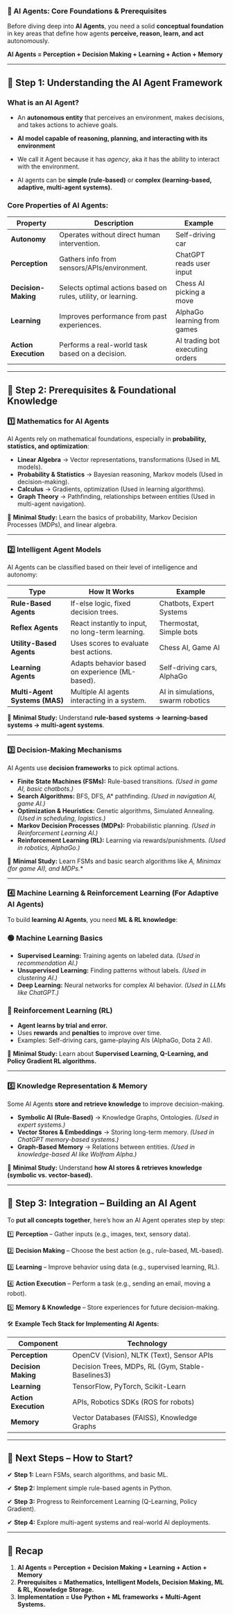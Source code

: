 ### **🚀 AI Agents: Core Foundations & Prerequisites**

Before diving deep into **AI Agents**, you need a solid **conceptual foundation** in key areas that define how agents **perceive, reason, learn, and act** autonomously. 

<aside>

**AI Agents = Perception + Decision Making + Learning + Action + Memory**

</aside>

---

## **🔹 Step 1: Understanding the AI Agent Framework**

### **What is an AI Agent?**

- An **autonomous entity** that perceives an environment, makes decisions, and takes actions to achieve goals.
- **AI model capable of reasoning, planning, and interacting with its environment**
- We call it Agent because it has *agency*, aka it has the ability to interact with the environment.

- AI agents can be **simple (rule-based)** or **complex (learning-based, adaptive, multi-agent systems).**

### **Core Properties of AI Agents:**

| **Property** | **Description** | **Example** |
| --- | --- | --- |
| **Autonomy** | Operates without direct human intervention. | Self-driving car |
| **Perception** | Gathers info from sensors/APIs/environment. | ChatGPT reads user input |
| **Decision-Making** | Selects optimal actions based on rules, utility, or learning. | Chess AI picking a move |
| **Learning** | Improves performance from past experiences. | AlphaGo learning from games |
| **Action Execution** | Performs a real-world task based on a decision. | AI trading bot executing orders |

---

## **🔹 Step 2: Prerequisites & Foundational Knowledge**

### **1️⃣ Mathematics for AI Agents**

AI Agents rely on mathematical foundations, especially in **probability, statistics, and optimization**:

- **Linear Algebra** → Vector representations, transformations (Used in ML models).
- **Probability & Statistics** → Bayesian reasoning, Markov models (Used in decision-making).
- **Calculus** → Gradients, optimization (Used in learning algorithms).
- **Graph Theory** → Pathfinding, relationships between entities (Used in multi-agent navigation).

🎯 **Minimal Study:** Learn the basics of probability, Markov Decision Processes (MDPs), and linear algebra.

---

### **2️⃣ Intelligent Agent Models**

AI Agents can be classified based on their level of intelligence and autonomy:

| **Type** | **How It Works** | **Example** |
| --- | --- | --- |
| **Rule-Based Agents** | If-else logic, fixed decision trees. | Chatbots, Expert Systems |
| **Reflex Agents** | React instantly to input, no long-term learning. | Thermostat, Simple bots |
| **Utility-Based Agents** | Uses scores to evaluate best actions. | Chess AI, Game AI |
| **Learning Agents** | Adapts behavior based on experience (ML-based). | Self-driving cars, AlphaGo |
| **Multi-Agent Systems (MAS)** | Multiple AI agents interacting in a system. | AI in simulations, swarm robotics |

🎯 **Minimal Study:** Understand **rule-based systems → learning-based systems → multi-agent systems**.

---

### **3️⃣ Decision-Making Mechanisms**

AI Agents use **decision frameworks** to pick optimal actions.

- **Finite State Machines (FSMs):** Rule-based transitions. *(Used in game AI, basic chatbots.)*
- **Search Algorithms:** BFS, DFS, A* pathfinding. *(Used in navigation AI, game AI.)*
- **Optimization & Heuristics:** Genetic algorithms, Simulated Annealing. *(Used in scheduling, logistics.)*
- **Markov Decision Processes (MDPs):** Probabilistic planning. *(Used in Reinforcement Learning AI.)*
- **Reinforcement Learning (RL):** Learning via rewards/punishments. *(Used in robotics, AlphaGo.)*

🎯 **Minimal Study:** Learn FSMs and basic search algorithms like *A, Minimax (for game AI), and MDPs.**

---

### **4️⃣ Machine Learning & Reinforcement Learning (For Adaptive AI Agents)**

To build **learning AI Agents**, you need **ML & RL knowledge**:

### **🟢 Machine Learning Basics**

- **Supervised Learning:** Training agents on labeled data. *(Used in recommendation AI.)*
- **Unsupervised Learning:** Finding patterns without labels. *(Used in clustering AI.)*
- **Deep Learning:** Neural networks for complex AI behavior. *(Used in LLMs like ChatGPT.)*

### **🔵 Reinforcement Learning (RL)**

- **Agent learns by trial and error.**
- Uses **rewards** and **penalties** to improve over time.
- Examples: Self-driving cars, game-playing AIs (AlphaGo, Dota 2 AI).

🎯 **Minimal Study:** Learn about **Supervised Learning, Q-Learning, and Policy Gradient RL algorithms.**

---

### **5️⃣ Knowledge Representation & Memory**

Some AI Agents **store and retrieve knowledge** to improve decision-making.

- **Symbolic AI (Rule-Based)** → Knowledge Graphs, Ontologies. *(Used in expert systems.)*
- **Vector Stores & Embeddings** → Storing long-term memory. *(Used in ChatGPT memory-based systems.)*
- **Graph-Based Memory** → Relations between entities. *(Used in knowledge-based AI like Wolfram Alpha.)*

🎯 **Minimal Study:** Understand **how AI stores & retrieves knowledge (symbolic vs. vector-based).**

---

## **🔹 Step 3: Integration – Building an AI Agent**

To **put all concepts together**, here’s how an AI Agent operates step by step:

1️⃣ **Perception** – Gather inputs (e.g., images, text, sensory data).

2️⃣ **Decision Making** – Choose the best action (e.g., rule-based, ML-based).

3️⃣ **Learning** – Improve behavior using data (e.g., supervised learning, RL).

4️⃣ **Action Execution** – Perform a task (e.g., sending an email, moving a robot).

5️⃣ **Memory & Knowledge** – Store experiences for future decision-making.

🛠 **Example Tech Stack for Implementing AI Agents:**

| **Component** | **Technology** |
| --- | --- |
| **Perception** | OpenCV (Vision), NLTK (Text), Sensor APIs |
| **Decision Making** | Decision Trees, MDPs, RL (Gym, Stable-Baselines3) |
| **Learning** | TensorFlow, PyTorch, Scikit-Learn |
| **Action Execution** | APIs, Robotics SDKs (ROS for robots) |
| **Memory** | Vector Databases (FAISS), Knowledge Graphs |

---

## **🎯 Next Steps – How to Start?**

✔ **Step 1:** Learn FSMs, search algorithms, and basic ML.

✔ **Step 2:** Implement simple rule-based agents in Python.

✔ **Step 3:** Progress to Reinforcement Learning (Q-Learning, Policy Gradient).

✔ **Step 4:** Explore multi-agent systems and real-world AI deployments.

---

## **📌 Recap**

1. **AI Agents = Perception + Decision Making + Learning + Action + Memory**
2. **Prerequisites = Mathematics, Intelligent Models, Decision Making, ML & RL, Knowledge Storage.**
3. **Implementation = Use Python + ML frameworks + Multi-Agent Systems.**
